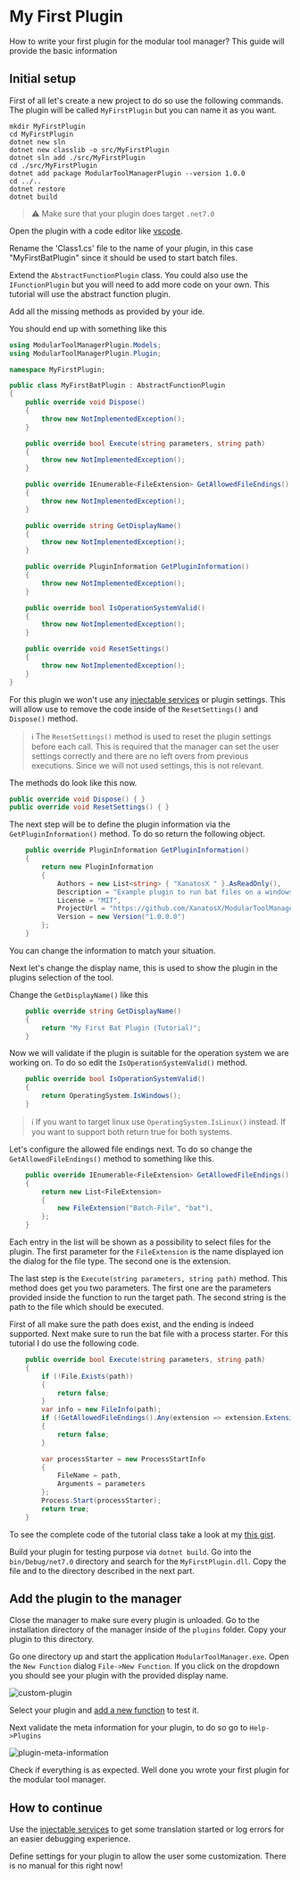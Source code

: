 # My First Plugin

How to write your first plugin for the modular tool manager? This guide will provide the basic information

## Initial setup

First of all let's create a new project to do so use the following commands. The plugin will be called `MyFirstPlugin` but you can name it as you want.

```
mkdir MyFirstPlugin
cd MyFirstPlugin
dotnet new sln
dotnet new classlib -o src/MyFirstPlugin
dotnet sln add ./src/MyFirstPlugin
cd ./src/MyFirstPlugin
dotnet add package ModularToolManagerPlugin --version 1.0.0
cd ../..
dotnet restore
dotnet build
```

>:warning: Make sure that your plugin does target `.net7.0`

Open the plugin with a code editor like [vscode][vscode].

Rename the 'Class1.cs' file to the name of your plugin, in this case "MyFirstBatPlugin" since it should be used to start batch files.

Extend the `AbstractFunctionPlugin` class. You could also use the `IFunctionPlugin` but you will need to add more code on your own. This tutorial will use the abstract function plugin.

Add all the missing methods as provided by your ide.

You should end up with something like this

```csharp
using ModularToolManagerPlugin.Models;
using ModularToolManagerPlugin.Plugin;

namespace MyFirstPlugin;

public class MyFirstBatPlugin : AbstractFunctionPlugin
{
    public override void Dispose()
    {
        throw new NotImplementedException();
    }

    public override bool Execute(string parameters, string path)
    {
        throw new NotImplementedException();
    }

    public override IEnumerable<FileExtension> GetAllowedFileEndings()
    {
        throw new NotImplementedException();
    }

    public override string GetDisplayName()
    {
        throw new NotImplementedException();
    }

    public override PluginInformation GetPluginInformation()
    {
        throw new NotImplementedException();
    }

    public override bool IsOperationSystemValid()
    {
        throw new NotImplementedException();
    }

    public override void ResetSettings()
    {
        throw new NotImplementedException();
    }
}
```

For this plugin we won't use any [injectable services][injectable-services] or plugin settings. This will allow use to remove the code inside of the `ResetSettings()` and `Dispose()` method.

> :information_source: The `ResetSettings()` method is used to reset the plugin settings before each call. This is required that the manager can set the user settings correctly and there are no left overs from previous executions. Since we will not used settings, this is not relevant.

The methods do look like this now.

```csharp
public override void Dispose() { }
public override void ResetSettings() { }
```

The next step will be to define the plugin information via the `GetPluginInformation()` method. To do so return the following object.

```csharp
    public override PluginInformation GetPluginInformation()
    {
        return new PluginInformation
        {
            Authors = new List<string> { "XanatosX " }.AsReadOnly(),
            Description = "Example plugin to run bat files on a windows machine",
            License = "MIT",
            ProjectUrl = "https://github.com/XanatosX/ModularToolManager",
            Version = new Version("1.0.0.0")
        };
    }
```

You can change the information to match your situation.

Next let's change the display name, this is used to show the plugin in the plugins selection of the tool.

Change the `GetDisplayName()` like this

```csharp
    public override string GetDisplayName()
    {
        return "My First Bat Plugin (Tutorial)";
    }
```

Now we will validate if the plugin is suitable for the operation system we are working on. To do so edit the `IsOperationSystemValid()` method.

```csharp
    public override bool IsOperationSystemValid()
    {
        return OperatingSystem.IsWindows();
    }
```

>:information_source: If you want to target linux use `OperatingSystem.IsLinux()` instead. If you want to support both return true for both systems.

Let's configure the allowed file endings next. To do so change the `GetAllowedFileEndings()` method to something like this.

```csharp
    public override IEnumerable<FileExtension> GetAllowedFileEndings()
    {
        return new List<FileExtension>
        {
            new FileExtension("Batch-File", "bat"),
        };
    }
```

Each entry in the list will be shown as a possibility to select files for the plugin. The first parameter for the `FileExtension` is the name displayed ion the dialog for the file type. The second one is the extension.

The last step is the `Execute(string parameters, string path)` method. This method does get you two parameters. The first one are the parameters provided inside the function to run the target path. The second string is the path to the file which should be executed.

First of all make sure the path does exist, and the ending is indeed supported. Next make sure to run the bat file with a process starter. For this tutorial I do use the following code.

```csharp
    public override bool Execute(string parameters, string path)
    {
        if (!File.Exists(path))
        {
            return false;
        }
        var info = new FileInfo(path);
        if (!GetAllowedFileEndings().Any(extension => extension.Extension == info.Extension.Replace(".", string.Empty)))
        {
            return false;
        }

        var processStarter = new ProcessStartInfo
        {
            FileName = path,
            Arguments = parameters
        };
        Process.Start(processStarter);
        return true;
    }
```

To see the complete code of the tutorial class take a look at my [this gist][complete-class].

Build your plugin for testing purpose via `dotnet build`. Go into the `bin/Debug/net7.0` directory and search for the `MyFirstPlugin.dll`. Copy the file and to the directory described in the next part.

## Add the plugin to the manager

Close the manager to make sure every plugin is unloaded. Go to the installation directory of the manager inside of the `plugins` folder. Copy your plugin to this directory.

Go one directory up and start the application `ModularToolManager.exe`. Open the `New Function` dialog `File->New Function`. If you click on the dropdown you should see your plugin with the provided display name.

![custom-plugin]

Select your plugin and [add a new function][add-a-function] to test it.

Next validate the meta information for your plugin, to do so go to `Help->Plugins`

![plugin-meta-information]

Check if everything is as expected. Well done you wrote your first plugin for the modular tool manager.

## How to continue

Use the [injectable services][injectable-services] to get some translation started or log errors for an easier debugging experience.

Define settings for your plugin to allow the user some customization. There is no manual for this right now!

[vscode]: https://code.visualstudio.com/
[injectable-services]: ./injectable-services.md
[complete-class]: https://gist.github.com/XanatosX/34ac6a3e60c96250396f5565e7bab1d0
[custom-plugin]: https://i.imgur.com/9duZk1O.png
[add-a-function]: ../user/add-new-function.md
[plugin-meta-information]: https://i.imgur.com/OmCQX5b.png